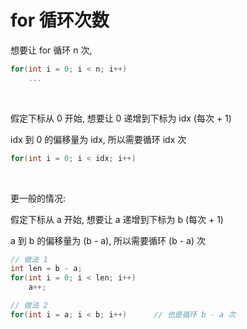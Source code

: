 # for 循环次数

想要让 for 循环 n 次,

```C++
for(int i = 0; i < n; i++)
    ...
```

$~$

假定下标从 0 开始, 想要让 0 递增到下标为 idx (每次 + 1)

idx 到 0 的偏移量为 idx, 所以需要循环 idx 次

```C++
for(int i = 0; i < idx; i++)
```

$~$

更一般的情况:

假定下标从 a 开始, 想要让 a 递增到下标为 b (每次 + 1)

a 到 b 的偏移量为 (b - a), 所以需要循环 (b - a) 次

```C++
// 做法 1
int len = b - a;
for(int i = 0; i < len; i++)
    a++;

// 做法 2
for(int i = a; i < b; i++) 		// 也是循环 b - a 次
```

